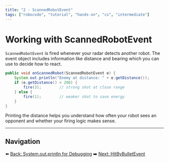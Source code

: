 ```yaml
---
title: "2 - ScannedRobotEvent"
tags: ["robocode", "tutorial", "hands-on", "cs", "intermediate"]
---
```


# Working with ScannedRobotEvent

`ScannedRobotEvent` is fired whenever your radar detects another robot. The event object includes information like distance and bearing which you can use to decide how to react.

```java
public void onScannedRobot(ScannedRobotEvent e) {
    System.out.println("Enemy at distance: " + e.getDistance());
    if (e.getDistance() < 200) {
        fire(3);        // strong shot at close range
    } else {
        fire(1);        // weaker shot to save energy
    }
}
```

Printing the distance helps you understand how often your robot sees an opponent and whether your firing logic makes sense.

---

## Navigation

⬅️ [Back: System.out.println for Debugging](/robocode/Day-4/00_system_out_debugging)
➡️ [Next: HitByBulletEvent](/robocode/Day-4/02_hit_by_bullet_event)
